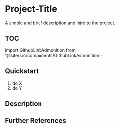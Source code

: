 # Project-Title

<!--INSERT YOUR BRIEF DESCRIPTION HERE -->
A simple and brief description and intro to the project.

## TOC

<!--INSERT YOUR TABLE OF CONTENTS HERE -->

import GithubLinkAdmonition from '@site/src/components/GithubLinkAdmonition';

<GithubLinkAdmonition 
    link="https://github.com/spmse/dev-blog-template"
    title="Github Tip" 
    type="tip"
/>

## Quickstart

1. do X
2. do Y

## Description

## Further References